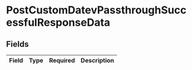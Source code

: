 # PostCustomDatevPassthroughSuccessfulResponseData


## Fields

| Field       | Type        | Required    | Description |
| ----------- | ----------- | ----------- | ----------- |